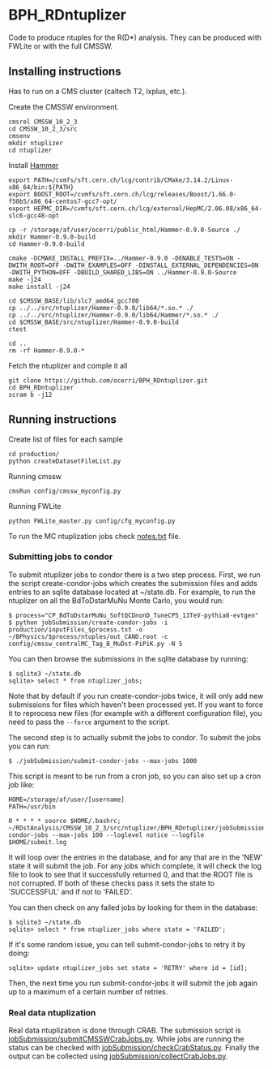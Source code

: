 # BPH_RDntuplizer

Code to produce ntuples for the R(D*) analysis. They can be produced with FWLite or with the full CMSSW.

## Installing instructions
Has to run on a CMS cluster (caltech T2, lxplus, etc.).

Create the CMSSW environment.
```
cmsrel CMSSW_10_2_3
cd CMSSW_10_2_3/src
cmsenv
mkdir ntuplizer
cd ntuplizer
```

Install [Hammer](https://gitlab.com/mpapucci/Hammer/-/tree/master)
```
export PATH=/cvmfs/sft.cern.ch/lcg/contrib/CMake/3.14.2/Linux-x86_64/bin:${PATH}
export BOOST_ROOT=/cvmfs/sft.cern.ch/lcg/releases/Boost/1.66.0-f50b5/x86_64-centos7-gcc7-opt/
export HEPMC_DIR=/cvmfs/sft.cern.ch/lcg/external/HepMC/2.06.08/x86_64-slc6-gcc48-opt

cp -r /storage/af/user/ocerri/public_html/Hammer-0.9.0-Source ./
mkdir Hammer-0.9.0-build
cd Hammer-0.9.0-build

cmake -DCMAKE_INSTALL_PREFIX=../Hammer-0.9.0 -DENABLE_TESTS=ON -DWITH_ROOT=OFF -DWITH_EXAMPLES=OFF -DINSTALL_EXTERNAL_DEPENDENCIES=ON -DWITH_PYTHON=OFF -DBUILD_SHARED_LIBS=ON ../Hammer-0.9.0-Source
make -j24
make install -j24

cd $CMSSW_BASE/lib/slc7_amd64_gcc700
cp ../../src/ntuplizer/Hammer-0.9.0/lib64/*.so.* ./
cp ../../src/ntuplizer/Hammer-0.9.0/lib64/Hammer/*.so.* ./
cd $CMSSW_BASE/src/ntuplizer/Hammer-0.9.0-build
ctest

cd ..
rm -rf Hammer-0.9.0-*
```


Fetch the ntuplizer and comple it all
```
git clone https://github.com/ocerri/BPH_RDntuplizer.git
cd BPH_RDntuplizer
scram b -j12
```

## Running instructions

Create list of files for each sample

```
cd production/
python createDatasetFileList.py
```


Running cmssw
```
cmsRun config/cmssw_myconfig.py
```

Running FWLite
```
python FWLite_master.py config/cfg_myconfig.py
```

To run the MC ntuplization jobs check [notes.txt](jobSubmission/notes.txt) file.

### Submitting jobs to condor

To submit ntuplizer jobs to condor there is a two step process. First, we run
the script create-condor-jobs which creates the submission files and adds
entries to an sqlite database located at ~/state.db. For example, to run the
ntuplizer on all the BdToDstarMuNu Monte Carlo, you would run:

```console
$ process="CP_BdToDstarMuNu_SoftQCDnonD_TuneCP5_13TeV-pythia8-evtgen"
$ python jobSubmission/create-condor-jobs -i production/inputFiles_$process.txt -o ~/BPhysics/$process/ntuples/out_CAND.root -c config/cmssw_centralMC_Tag_B_MuDst-PiPiK.py -N 5
```

You can then browse the submissions in the sqlite database by running:

```console
$ sqlite3 ~/state.db
sqlite> select * from ntuplizer_jobs;
```

Note that by default if you run create-condor-jobs twice, it will only add new
submissions for files which haven't been processed yet. If you want to force it
to reprocess new files (for example with a different configuration file), you
need to pass the `--force` argument to the script.

The second step is to actually submit the jobs to condor. To submit the jobs you can run:

```console
$ ./jobSubmission/submit-condor-jobs --max-jobs 1000
```

This script is meant to be run from a cron job, so you can also set up a cron job like:

```
HOME=/storage/af/user/[username]
PATH=/usr/bin

0 * * * * source $HOME/.bashrc; ~/RDstAnalysis/CMSSW_10_2_3/src/ntuplizer/BPH_RDntuplizer/jobSubmission/submit-condor-jobs --max-jobs 100 --loglevel notice --logfile $HOME/submit.log
```

It will loop over the entries in the database, and for any that are in the
'NEW' state it will submit the job. For any jobs which complete, it will check
the log file to look to see that it successfully returned 0, and that the ROOT
file is not corrupted. If both of these checks pass it sets the state to
'SUCCESSFUL' and if not to 'FAILED'.

You can then check on any failed jobs by looking for them in the database:

```console
$ sqlite3 ~/state.db
sqlite> select * from ntuplizer_jobs where state = 'FAILED';
```

If it's some random issue, you can tell submit-condor-jobs to retry it by doing:

```console
sqlite> update ntuplizer_jobs set state = 'RETRY' where id = [id];
```

Then, the next time you run submit-condor-jobs it will submit the job again up
to a maximum of a certain number of retries.

### Real data ntuplization

Real data ntuplization is done through CRAB. The submission script is [jobSubmission/submitCMSSWCrabJobs.py](jobSubmission/submitCMSSWCrabJobs.py).
While jobs are running the status can be checked with [jobSubmission/checkCrabStatus.py](jobSubmission/checkCrabStatus.py).
Finally the output can be collected using [jobSubmission/collectCrabJobs.py](jobSubmission/collectCrabJobs.py).
